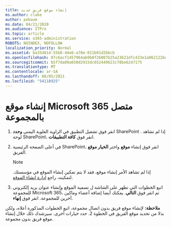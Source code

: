 ```yaml
---
title: إنشاء موقع فريق حديث
ms.author: clake
author: pebaum
ms.date: 04/21/2020
ms.audience: ITPro
ms.topic: article
ms.service: o365-administration
ROBOTS: NOINDEX, NOFOLLOW
localization_priority: Normal
ms.assetid: ba35d814-55b8-44e6-a70e-011b91d2bbcb
ms.openlocfilehash: 07c6acf1457964ab9b8f26007b25a23621dfc433e1a062122bd67039d793e350
ms.sourcegitcommit: b5f7da89a650d2915dc652449623c78be6247175
ms.translationtype: MT
ms.contentlocale: ar-SA
ms.lasthandoff: 08/05/2021
ms.locfileid: "54118925"
---
```

# <a name="create-a-microsoft-365-group-connected-team-site"></a>إنشاء موقع Microsoft 365 متصل بالمجموعة

1. انقر فوق تشغيل التطبيق في الزاوية العلوية اليمنى **وحدد** SharePoint . إذا لم تشاهد لوحة SharePoint، انقر فوق **كافة التطبيقات**.
    
2. في أعلى الصفحة الرئيسية SharePoint، انقر فوق إنشاء **موقع** واختر **الخيار موقع** الفريق. 
    
    > [!NOTE]
    > إذا لم تشاهد الأمر إنشاء موقع، فقد لا يتم تمكين إنشاء الموقع في مؤسستك. لتمكينه، راجع [إدارة إنشاء الموقع](https://go.microsoft.com/fwlink/?linkid=2009644). 
  
3. اتبع الخطوات التي تظهر على الشاشة ل تسمية الموقع وإنشاء عنوان بريد إلكتروني للمجموعة Microsoft 365، ثم انقر فوق **التالي**. يمكنك أيضا إضافة أعضاء وماكين آخرين للمجموعة. انقر فوق **إنهاء**.
  
 **ملاحظة:** لإنشاء موقع فريق بدون اتصال مجموعة، اتبع الخطوات المذكورة أعلاه، ولكن بدلا من تحديد موقع الفريق في الخطوة 2. حدد خيارات أخرى. سيرشدك ذلك خلال إنشاء موقع فريق بدون مجموعة. 
    

